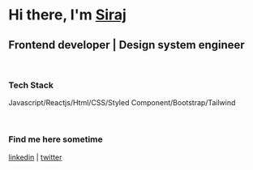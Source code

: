 # Hi there, I'm [Siraj]  

## Frontend developer | Design system engineer

<br/>
 
### Tech Stack
Javascript/Reactjs/Html/CSS/Styled Component/Bootstrap/Tailwind

<br/>

### Find me here sometime
[linkedin] | [twitter]

<br/>

[Siraj]: https://siraj-portfolio.herokuapp.com/
[twitter]: https://twitter.com/sirajofcl
[linkedin]: https://linkedin.com/in/sirajofcl


